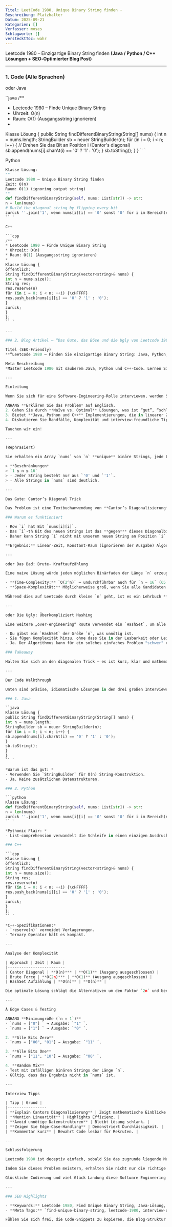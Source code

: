 ```yaml
---
Titel: LeetCode 1980. Unique Binary String finden -
Beschreibung: Platzhalter
Datum: 2025-09-21
Kategorien: []
Verfasser: moses
Schlagworte: []
verstecktToc: wahr
---
```

Leetcode 1980 – Einzigartige Binary String finden
**(Java / Python / C++ Lösungen + SEO‐Optimierter Blog Post)**

---

### 1. Code (Alle Sprachen)

oder Java

``java
/**
* Leetcode 1980 – Finde Unique Binary String
* Uhrzeit: O(n)
* Raum: O(1) (Ausgangsstring ignorieren)
*
Klasse Lösung {
public String findDifferentBinaryString(String[] nums) {
int n = nums.length;
StringBuilder sb = neuer StringBuilder(n);
für (in i = 0; i < n; i++) {
// Drehen Sie das Bit an Position i (Cantor's diagonal)
sb.append(nums[i].charAt(i) == '0' ? '1' : '0');
}
sb.toString();
}
}
`` `

Python

```python
Klasse Lösung:
""
Leetcode 1980 – Unique Binary String finden
Zeit: O(n)
Raum: O(1) (ignoring output string)
""
def findDifferentBinaryString(self, nums: List[str]) -> str:
n = len(nums)
# Build the diagonal string by flipping every bit
zurück ''.join('1', wenn nums[i][i] == '0' sonst '0' für i im Bereich(n))
`` `

C++

```cpp
/**
* Leetcode 1980 – Finde Unique Binary String
* Uhrzeit: O(n)
* Raum: O(1) (Ausgangsstring ignorieren)
*
Klasse Lösung {
öffentlich:
String findDifferentBinaryString(vector<string>& nums) {
int n = nums.size();
String res;
res.reserve(n)
für (in i = 0; i < n; ++i) {\cHFFFF}
res.push_back(nums[i][i] == '0' ? '1' : '0');
}
zurück;
}
};
`` `

---

### 2. Blog Artikel – “Das Gute, das Böse und die Ugly von Leetcode 1980”

Titel (SEO-Friendly)
**“Leetcode 1980 – Finden Sie einzigartige Binary String: Java, Python, C++ Solutions + Interview‐Ready Guide”**

Meta Beschreibung
*Master Leetcode 1980 mit sauberem Java, Python und C++-Code. Lernen Sie den optimalen Diagonalisierungstrick, Fallstricke zu vermeiden, und wie Sie diese Interviewfrage zu beantworten. *

---

Einleitung

Wenn Sie sich für eine Software-Engineering-Rolle interviewen, werden Sie auf klassische Probleme „ein fehlendes Element finden“. Leetcode **1980 – Find Unique Binary String** ist ein solches Puzzle, das Ihre Argumentation über Strings, Bitmanipulation und algorithmische Eleganz testet. In diesem Artikel werden wir:

ANHANG **Erklären Sie das Problem* auf Englisch.
2. Gehen Sie durch **Naïve vs. Optimal** Lösungen, was ist “gut”, “schlecht”, und “hässlich. „
3. Bietet **Java, Python und C++** Implementierungen, die in linearer Zeit laufen.
4. Diskutieren Sie Randfälle, Komplexität und interview-freundliche Tipps.

Tauchen wir ein!

---

(Rephrasiert)

Sie erhalten ein Array `nums` von `n` **unique** binäre Strings, jede Länge `n`. Ihre Aufgabe: Erstellen Sie eine binäre Zeichenfolge der Länge `n`, dass ** nicht ** in `nums` erscheinen.

> **Beschränkungen*
> `1 ≤ n ≤ 16`
> - Jeder String besteht nur aus `'0' und `'1'`.
> - Alle Strings in `nums` sind deutlich.

---

Das Gute: Cantor’s Diagonal Trick

Das Problem ist eine Textbuchanwendung von **Cantor’s Diagonalisierung*. Denken Sie an `nums` als `n × n` Matrix von Bits. Durch das Umklappen der Diagonalbits garantieren Sie einen neuen String, der sich von jeder Zeile unterscheidet.

### Warum es funktioniert

- Row `i` hat Bit `nums[i][i]`.
- Das `i`‐th Bit des neuen Strings ist das **gegen*** dieses Diagonalbits.
- Daher kann String `i` nicht mit unserem neuen String an Position `i` übereinstimmen, so dass es nicht mit jeder Zeile identisch sein kann.

**Ergebnis:** Linear-Zeit, Konstant-Raum (ignorieren der Ausgabe) Algorithmus.

---

oder Das Bad: Brute‐ Kraftaufzählung

Eine naive Lösung würde jeden möglichen Binärfaden der Länge `n` erzeugen (es gibt `2^n` Möglichkeiten) und überprüfen, ob es in `nums` ist. Das ist:

- **Time‐Complexity:** `O(2^n)` – undurchführbar auch für `n = 16` (65 536 Kontrollen).
- **Space‐Komplexität:** Möglicherweise groß, wenn Sie alle Kandidaten speichern.

Während dies auf Leetcode durch kleine `n` geht, ist es ein Lehrbuch **O(2^n) Engpass* und sieht schlecht für Interviewer aus.

---

oder Die Ugly: Überkompliziert Hashing

Eine weitere „over-engineering“ Route verwendet ein `HashSet`, um alle Strings zu speichern und dann iterativ die Bits um ein fehlendes zu finden. Es funktioniert, aber:

- Du gibst ein `HashSet` der Größe `n`, was unnötig ist.
- Sie fügen Komplexität hinzu, ohne dass Sie in der Lesbarkeit oder Leistung gewinnen.
- Ja. Der Algorithmus kann für ein solches einfaches Problem "schwer" erscheinen.

### Takeaway

Halten Sie sich an den diagonalen Trick – es ist kurz, klar und mathematisch garantiert.

---

Der Code Walkthrough

Unten sind präzise, idiomatische Lösungen in den drei großen Interviewsprachen.

### 1. Java

``java
Klasse Lösung {
public String findDifferentBinaryString(String[] nums) {
int n = nums.length;
StringBuilder sb = neuer StringBuilder(n);
für (in i = 0; i < n; i++) {
sb.append(nums[i].charAt(i) == '0' ? '1' : '0');
}
sb.toString();
}
}
`` `

*Warum ist das gut: *
- Verwenden Sie `StringBuilder` für O(n) String-Konstruktion.
- Ja. Keine zusätzlichen Datenstrukturen.

### 2. Python

```python
Klasse Lösung:
def findDifferentBinaryString(self, nums: List[str]) -> str:
n = len(nums)
zurück ''.join('1', wenn nums[i][i] == '0' sonst '0' für i im Bereich(n))
`` `

*Pythonic Flair: *
- List‐comprehension verwandelt die Schleife in einen einzigen Ausdruck.

### C++

```cpp
Klasse Lösung {
öffentlich:
String findDifferentBinaryString(vector<string>& nums) {
int n = nums.size();
String res;
res.reserve(n)
für (in i = 0; i < n; ++i) {\cHFFFF}
res.push_back(nums[i][i] == '0' ? '1' : '0');
}
zurück;
}
};
`` `

*C++-Spezifikationen:*
- `reserve(n)` vermeidet Verlagerungen.
- Ternary Operator hält es kompakt.

---

Analyse der Komplexität

| Approach | Zeit | Raum |
|-------------------------
| Cantor Diagonal | **O(n)*** | **O(1)** (Ausgang ausgeschlossen) |
| Brute Force | **O(2n)*** | **O(1)** (Ausgang ausgeschlossen) |
| HashSet Aufzählung | **O(n)** | **O(n)** |

Die optimale Lösung schlägt die Alternativen um den Faktor `2n` und benötigt keine Hilfsspeicherung.

---

Â Edge Cases & Testing

ANHANG **Minimumgröße (`n = 1`)**
- `nums = ["0"] ` → Ausgabe: `"1" `.
- `nums = ["1"] ` → Ausgabe: `"0" `.

2. **Alle Bits Zero**
- `nums = ["00", "01"] → Ausgabe: `"11" `.

3. **Alle Bits One**
- `nums = ["11", "10"] → Ausgabe: `"00" `.

4. **Random Mix**
- Test mit zufälligen binären Strings der Länge `n`.
- Gültig, dass das Ergebnis nicht in `nums` ist.

---

Interview Tipps

| Tipp | Grund |
|-----------------
| **Explain Cantors Diagonalisierung** | Zeigt mathematische Einblicke. |
| **Mention Linearität** | Highlights Effizienz. |
| **Avoid unnötige Datenstrukturen** | Bleibt Lösung schlank. |
| **Zeigen Sie Edge-Case-Handling** | Demonstriert Durchlässigkeit. |
| **Kommentar kurz** | Bewahrt Code lesbar für Rekruten. |

---

Schlussfolgerung

Leetcode 1980 ist deceptiv einfach, sobald Sie das zugrunde liegende Muster erkennen: ein Diagonal-Flip garantiert eine fehlende Zeichenkette. Der diagonale Trick ist Ihre “gute” Lösung – schnell, sauber und mathematisch klingen. Vermeiden Sie brutale Gewalt oder über-engineerierte Hash-Lösungen – sie sind die “schlecht” und “hässliche” Weisen, die Interviewer ablenken.

Indem Sie dieses Problem meistern, erhalten Sie nicht nur die richtige Antwort in einem Bruchteil einer Sekunde, sondern beeindrucken auch Einstellung Manager mit Ihrer algorithmischen Eleganz und Kodierung Disziplin.

Glückliche Codierung und viel Glück Landung diese Software Engineering Rolle!

---

### SEO Highlights

- **Keywords:** Leetcode 1980, Find Unique Binary String, Java-Lösung, Python-Lösung, C++-Lösung, Codierung Interview, Algorithmus Interview, Cantor Diagonalisierung, Job Interview Codierung, Software Engineering Interview.
- **Meta Tags:** `find-unique-binary-string, leetcode-1980, interview-questions, code-interview, algorithm, job-hunting, Java, Python, C++`.

Fühlen Sie sich frei, die Code-Snippets zu kopieren, die Blog-Struktur anzupassen und die Meta-Tags zu Ihrer persönlichen Marke oder Portfolio-Website passen. Viel Glück!
